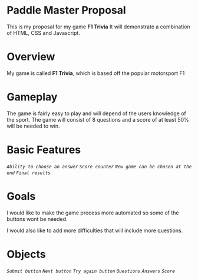 # Paddle Master Proposal

This is my proposal for my game **F1 Trivia** It will demonstrate a combination of HTML, CSS and Javascript.



# Overview

My game is called **F1 Trivia**, which is based off the popular motorsport F1

# Gameplay

The game is fairly easy to play and will depend of the users knowledge of the sport. The game will consist of 8 questions and a score of at least 50% will be needed to win.


# Basic Features
*`Ability to choose an answer`*
*`Score counter`*
*`New game can be chosen at the end`*
*`Final results`*


# Goals

I would like to make the game process more automated so some of the buttons wont be needed.

I would also like to add more difficulties that will include more questions.




# Objects

*`Submit button`*
*`Next button`*
*`Try again button`*
*`Questions`*
*`Answers`*
*`Score`*










    


    

